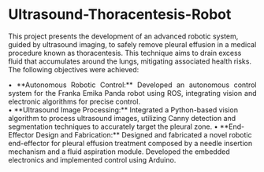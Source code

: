 # Ultrasound-Thoracentesis-Robot
This project presents the development of an advanced robotic system, guided by ultrasound imaging, to safely remove pleural effusion in a medical procedure known as thoracentesis. This technique aims to drain excess fluid that accumulates around the lungs, mitigating associated health risks. The following objectives were achieved:

<div style="text-align: justify;">
• **Autonomous Robotic Control:** Developed an autonomous control system for the Franka Emika Panda robot using ROS, integrating vision and electronic algorithms for precise control.  
</div>
• **Ultrasound Image Processing:** Integrated a Python-based vision algorithm to process ultrasound images, utilizing Canny detection and segmentation techniques to accurately target the pleural zone.  
• **End-Effector Design and Fabrication:** Designed and fabricated a novel robotic end-effector for pleural effusion treatment composed by a needle insertion mechanism and a fluid aspiration module. Developed the embedded electronics and implemented control using Arduino.  
